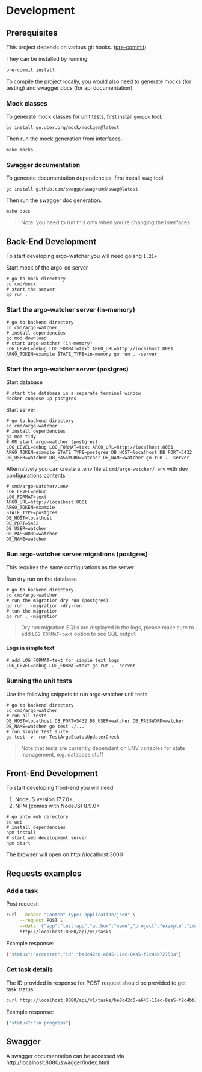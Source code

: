 # Development

## Prerequisites

This project depends on various git hooks. ([pre-commit](https://pre-commit.com))

They can be installed by running:

```bash
pre-commit install
```

To compile the project locally, you would also need to generate mocks (for testing) and swagger docs (for api documentation).

### Mock classes

To generate mock classes for unit tests, first install `gomock` tool.

```shell
go install go.uber.org/mock/mockgen@latest
```

Then run the mock generation from interfaces.

```shell
make mocks
```

### Swagger documentation

To generate documentation dependencies, first install `swag` tool.

```shell
go install github.com/swaggo/swag/cmd/swag@latest
```

Then run the swagger doc generation.

```shell
make docs
```

> Note: you need to run this only when you're changing the interfaces

## Back-End Development

To start developing argo-watcher you will need golang `1.21+`

Start mock of the argo-cd server

```shell
# go to mock directory
cd cmd/mock
# start the server
go run .
```

### Start the argo-watcher server (in-memory)

```shell
# go to backend directory
cd cmd/argo-watcher
# install dependencies
go mod download
# start argo-watcher (in-memory)
LOG_LEVEL=debug LOG_FORMAT=text ARGO_URL=http://localhost:8081 ARGO_TOKEN=example STATE_TYPE=in-memory go run . -server
```

### Start the argo-watcher server (postgres)

Start database

```shell
# start the database in a separate terminal window
docker compose up postgres
```

Start server

```shell
# go to backend directory
cd cmd/argo-watcher
# install dependencies
go mod tidy
# OR start argo-watcher (postgres)
LOG_LEVEL=debug LOG_FORMAT=text ARGO_URL=http://localhost:8081 ARGO_TOKEN=example STATE_TYPE=postgres DB_HOST=localhost DB_PORT=5432 DB_USER=watcher DB_PASSWORD=watcher DB_NAME=watcher go run . -server
```

Alternatively you can create a .env file at `cmd/argo-watcher/.env` with dev configurations contents

```env
# cmd/argo-watcher/.env
LOG_LEVEL=debug
LOG_FORMAT=text
ARGO_URL=http://localhost:8081
ARGO_TOKEN=example
STATE_TYPE=postgres
DB_HOST=localhost
DB_PORT=5432
DB_USER=watcher
DB_PASSWORD=watcher
DB_NAME=watcher
```

### Run argo-watcher server migrations (postgres)

This requires the same configurations as the server

Run dry run on the database

```shell
# go to backend directory
cd cmd/argo-watcher
# run the migration dry run (postgres)
go run . -migration -dry-run
# tun the migration
go run . -migration
```

> Dry run migration SQLs are displayed in the logs, please make sure to add `LOG_FORMAT=text` option to see SQL output

#### Logs in simple text

```shell
# add LOG_FORMAT=text for simple text logs
LOG_LEVEL=debug LOG_FORMAT=text go run . -server
```

### Running the unit tests

Use the following snippets to run argo-watcher unit tests

```shell
# go to backend directory
cd cmd/argo-watcher
# run all tests
DB_HOST=localhost DB_PORT=5432 DB_USER=watcher DB_PASSWORD=watcher DB_NAME=watcher go test ./...
# run single test suite
go test -v -run TestArgoStatusUpdaterCheck
```

> Note that tests are currently dependant on ENV variables for state management, e.g. database stuff

## Front-End Development

To start developing front-end you will need

1. NodeJS version 17.7.0+
2. NPM (comes with NodeJS) 8.9.0+

```shell
# go into web directory
cd web
# install dependencies
npm install
# start web development server
npm start
```

The browser will open on http://localhost:3000

## Requests examples

### Add a task

Post request:

```bash
curl --header "Content-Type: application/json" \
     --request POST \
     --data '{"app":"test-app","author":"name","project":"example","images":[{"image":"example", "tag":"v1.8.0"}]}' \
     http://localhost:8080/api/v1/tasks
```

Example response:

```bash
{"status":"accepted","id":"be8c42c0-a645-11ec-8ea5-f2c4bb72758a"}
```

### Get task details

The ID provided in response for POST request should be provided to get task status:

```bash
curl http://localhost:8080/api/v1/tasks/be8c42c0-a645-11ec-8ea5-f2c4bb72758a
```

Example response:

```bash
{"status":"in progress"}
```

## Swagger

A swagger documentation can be accessed via http://localhost:8080/swagger/index.html
